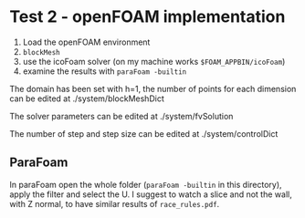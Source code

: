 # Test 2 - openFOAM implementation
  1. Load the openFOAM environment
  2. `blockMesh`
  3. use the icoFoam solver (on my machine works `$FOAM_APPBIN/icoFoam`)
  4. examine the results with `paraFoam -builtin`

The domain has been set with h=1, the number of points for each dimension can be edited at 
  ./system/blockMeshDict

The solver parameters can be edited at
  ./system/fvSolution

The number of step and step size can be edited at
  ./system/controlDict


## ParaFoam
In paraFoam open the whole folder (`paraFoam -builtin` in this directory), apply the filter and select the U.
I suggest to watch a slice and not the wall, with Z normal, to have similar results of `race_rules.pdf`.
